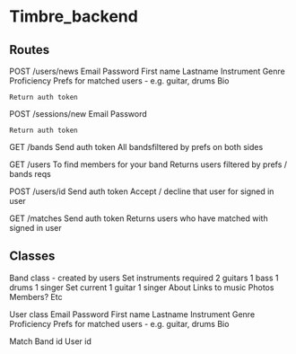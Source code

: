 # Timbre_backend
## Routes
POST /users/news
	Email
	Password
	First name
	Lastname
	Instrument
	Genre
	Proficiency
	Prefs for matched users - e.g. guitar, drums
	Bio
	
	Return auth token

POST /sessions/new
	Email
	Password
	
	Return auth token

GET /bands
	Send auth token
	All bandsfiltered by prefs on both sides
	
GET /users
	To find members for your band
	Returns users filtered by prefs / bands reqs
	
POST /users/id
	Send auth token
	Accept / decline that user for signed in user

GET /matches
	Send auth token
	Returns users who have matched with signed in user

## Classes
Band class - created by users
	Set instruments required
		2 guitars
		1 bass
		1 drums
		1 singer
	Set current
		1 guitar
		1 singer
	About
	Links to music
	Photos
	Members?
	Etc

User class
	Email
	Password
	First name
	Lastname
	Instrument
	Genre
	Proficiency
	Prefs for matched users - e.g. guitar, drums
	Bio
	
Match
	Band id
	User id

	
